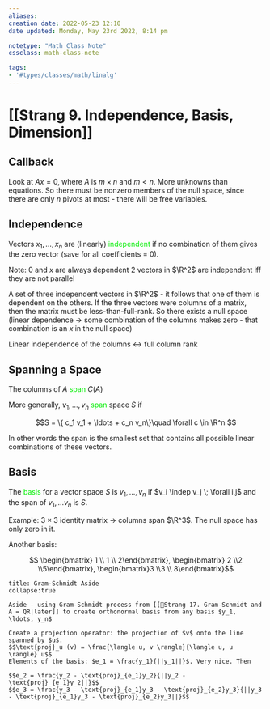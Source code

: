 ```yaml
---
aliases:
creation date: 2022-05-23 12:10
date updated: Monday, May 23rd 2022, 8:14 pm

notetype: "Math Class Note"
cssclass: math-class-note

tags: 
- '#types/classes/math/linalg'
---
```


# [[Strang 9. Independence, Basis, Dimension]]

## Callback
Look at $Ax = 0$, where  $A$ is $m \times n$ and $m < n$. More unknowns than equations. So there must be nonzero members of the null space, since there are only $n$ pivots at most - there will be free variables. 

## Independence
Vectors $x_1, \ldots, x_n$ are (linearly) <font color=gree>independent</font> if no combination of them gives the zero vector (save for all coefficients = 0). 

Note: $0$ and $x$ are always dependent
$2$ vectors in $\R^2$ are independent iff they are not parallel

A set of three independent vectors in $\R^2$ - it follows that one of them is dependent on the others. If the three vectors were columns of a matrix, then the matrix must be less-than-full-rank. So there exists a null space (linear dependence -> some combination of the columns makes zero - that combination is an $x$ in the null space)

Linear independence of the columns <-> full column rank 

## Spanning a Space
The columns of $A$ <font color=gree>span</font> $C(A)$ 

More generally, $v_1, \ldots, v_n$ <font color=gree>span</font> space $S$ if 

$$S = \{ c_1 v_1 + \ldots + c_n v_n\}\quad \forall c \in \R^n $$

In other words the span is the smallest set that contains all possible linear combinations of these vectors. 


## Basis

The <font color=gree>basis</font> for a vector space $S$ is $v_1, \ldots, v_n$ if $v_i \indep v_j \; \forall i,j$ and the span of $v_1, \ldots v_n$ is $S$. 

Example: $3 \times 3$ identity matrix -> columns span $\R^3$. The null space has only zero in it. 

Another basis: 

$$ \begin{bmatrix} 1 \\ 1 \\ 2\end{bmatrix}, \begin{bmatrix} 2 \\2 \\5\end{bmatrix}, \begin{bmatrix}3 \\3 \\ 8\end{bmatrix}$$


```ad-info
title: Gram-Schmidt Aside
collapse:true

Aside - using Gram-Schmidt process from [[🚧Strang 17. Gram-Schmidt and A = QR|later]] to create orthonormal basis from any basis $y_1, \ldots, y_n$

Create a projection operator: the projection of $v$ onto the line spanned by $u$. 
$$\text{proj}_u (v) = \frac{\langle u, v \rangle}{\langle u, u \rangle} u$$ 
Elements of the basis: $e_1 = \frac{y_1}{||y_1||}$. Very nice. Then 

$$e_2 = \frac{y_2 - \text{proj}_{e_1}y_2}{||y_2 - \text{proj}_{e_1}y_2||}$$
$$e_3 = \frac{y_3 - \text{proj}_{e_1}y_3 - \text{proj}_{e_2}y_3}{||y_3 - \text{proj}_{e_1}y_3 - \text{proj}_{e_2}y_3||}$$
```

